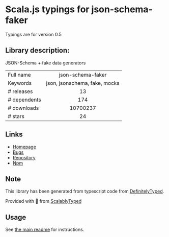 
# Scala.js typings for json-schema-faker

Typings are for version 0.5

## Library description:
JSON-Schema + fake data generators

|                    |                 |
| ------------------ | :-------------: |
| Full name          | json-schema-faker |
| Keywords           | json, jsonschema, fake, mocks |
| # releases         | 13 |
| # dependents       | 174 |
| # downloads        | 10700237 |
| # stars            | 24 |

## Links
- [Homepage](http://json-schema-faker.js.org)
- [Bugs](https://github.com/json-schema-faker/json-schema-faker/issues)
- [Repository](https://github.com/json-schema-faker/json-schema-faker)
- [Npm](https://www.npmjs.com/package/json-schema-faker)
    


## Note
This library has been generated from typescript code from [DefinitelyTyped](https://definitelytyped.org).

Provided with :purple_heart: from [ScalablyTyped](https://github.com/oyvindberg/ScalablyTyped)

## Usage
See [the main readme](../../readme.md) for instructions.


